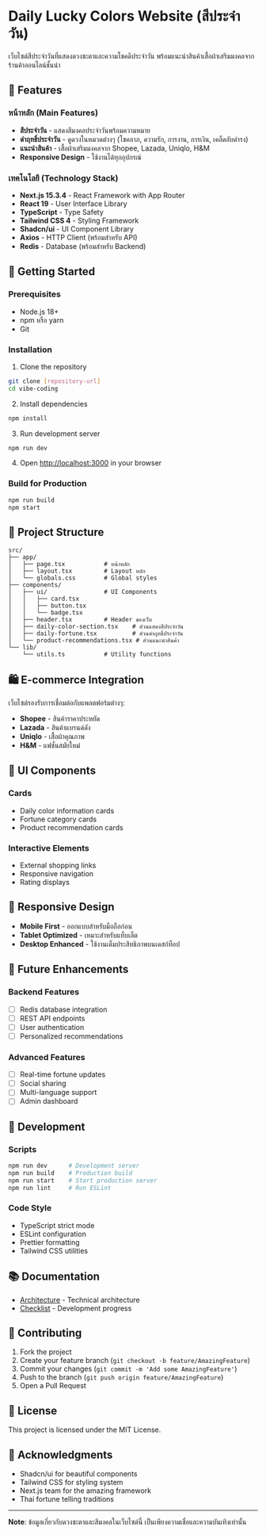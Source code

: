 # Daily Lucky Colors Website (สีประจำวัน)

เว็บไซต์สีประจำวันที่แสดงดวงชะตาและความโชคดีประจำวัน พร้อมแนะนำสินค้าเสื้อผ้าเสริมมงคลจากร้านค้าออนไลน์ชั้นนำ

## 🌈 Features

### หน้าหลัก (Main Features)

- **สีประจำวัน** - แสดงสีมงคลประจำวันพร้อมความหมาย
- **ดำฤทธิ์ประจำวัน** - ดูดวงในหมวดต่างๆ (โชคลาภ, ความรัก, การงาน, การเงิน, เคล็ดลับดำรง)
- **แนะนำสินค้า** - เสื้อผ้าเสริมมงคลจาก Shopee, Lazada, Uniqlo, H&M
- **Responsive Design** - ใช้งานได้ทุกอุปกรณ์

### เทคโนโลยี (Technology Stack)

- **Next.js 15.3.4** - React Framework with App Router
- **React 19** - User Interface Library
- **TypeScript** - Type Safety
- **Tailwind CSS 4** - Styling Framework
- **Shadcn/ui** - UI Component Library
- **Axios** - HTTP Client (พร้อมสำหรับ API)
- **Redis** - Database (พร้อมสำหรับ Backend)

## 🚀 Getting Started

### Prerequisites

- Node.js 18+
- npm หรือ yarn
- Git

### Installation

1. Clone the repository

```bash
git clone [repository-url]
cd vibe-coding
```

2. Install dependencies

```bash
npm install
```

3. Run development server

```bash
npm run dev
```

4. Open [http://localhost:3000](http://localhost:3000) in your browser

### Build for Production

```bash
npm run build
npm start
```

## 📁 Project Structure

```
src/
├── app/
│   ├── page.tsx           # หน้าหลัก
│   ├── layout.tsx         # Layout หลัก
│   └── globals.css        # Global styles
├── components/
│   ├── ui/                # UI Components
│   │   ├── card.tsx
│   │   ├── button.tsx
│   │   └── badge.tsx
│   ├── header.tsx         # Header ของเว็บ
│   ├── daily-color-section.tsx    # ส่วนแสดงสีประจำวัน
│   ├── daily-fortune.tsx          # ส่วนดำฤทธิ์ประจำวัน
│   └── product-recommendations.tsx # ส่วนแนะนำสินค้า
└── lib/
    └── utils.ts           # Utility functions
```

## 🛍️ E-commerce Integration

เว็บไซต์รองรับการเชื่อมต่อกับแพลตฟอร์มต่างๆ:

- **Shopee** - สินค้าราคาประหยัด
- **Lazada** - สินค้าแบรนด์ดัง
- **Uniqlo** - เสื้อผ้าคุณภาพ
- **H&M** - แฟชั่นสมัยใหม่

## 🎨 UI Components

### Cards

- Daily color information cards
- Fortune category cards
- Product recommendation cards

### Interactive Elements

- External shopping links
- Responsive navigation
- Rating displays

## 📱 Responsive Design

- **Mobile First** - ออกแบบสำหรับมือถือก่อน
- **Tablet Optimized** - เหมาะสำหรับแท็บเล็ต
- **Desktop Enhanced** - ใช้งานเต็มประสิทธิภาพบนเดสก์ท็อป

## 🔮 Future Enhancements

### Backend Features

- [ ] Redis database integration
- [ ] REST API endpoints
- [ ] User authentication
- [ ] Personalized recommendations

### Advanced Features

- [ ] Real-time fortune updates
- [ ] Social sharing
- [ ] Multi-language support
- [ ] Admin dashboard

## 🧪 Development

### Scripts

```bash
npm run dev      # Development server
npm run build    # Production build
npm run start    # Start production server
npm run lint     # Run ESLint
```

### Code Style

- TypeScript strict mode
- ESLint configuration
- Prettier formatting
- Tailwind CSS utilities

## 📚 Documentation

- [Architecture](.ai/architecture.md) - Technical architecture
- [Checklist](.ai/checklist.md) - Development progress

## 🤝 Contributing

1. Fork the project
2. Create your feature branch (`git checkout -b feature/AmazingFeature`)
3. Commit your changes (`git commit -m 'Add some AmazingFeature'`)
4. Push to the branch (`git push origin feature/AmazingFeature`)
5. Open a Pull Request

## 📄 License

This project is licensed under the MIT License.

## 🙏 Acknowledgments

- Shadcn/ui for beautiful components
- Tailwind CSS for styling system
- Next.js team for the amazing framework
- Thai fortune telling traditions

---

**Note**: ข้อมูลเกี่ยวกับดวงชะตาและสีมงคลในเว็บไซต์นี้ เป็นเพียงความเชื่อและความบันเทิงเท่านั้น
